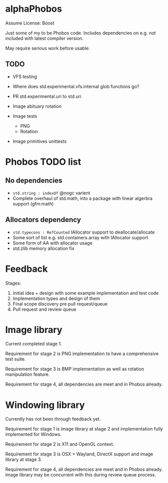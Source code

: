 # alphaPhobos
Assume License: Boost

Just some of my to be Phobos code. Includes dependencies on e.g. not included with latest compiler version.

May require serious work before usable.

## TODO
- VFS testing
- Where does std.experimental.vfs.internal glob functions go?
- PR std.experimental.uri to std.uri

- Image abituary rotation
- Image tests
	- PNG
	- Rotation
- Image primitives unittests

# Phobos TODO list

## No dependencies
- ``std.string : indexOf`` @nogc varient
- Complete overhaul of std.math, into a package with linear algerbra support (gfm:math)

## Allocators dependency
- ``std.typecons : RefCounted`` IAllocator support to deallocate/allocate
- Some sort of list e.g. std.containers.array with IAllocator support
- Some form of AA with allocator usage
- std.zlib memory allocation fix

# Feedback

Stages:
1. Initial idea + design with some example implementation and test code
2. Implementation types and design of them
3. Final scope discovery pre pull request/queue
4. Pull request and review queue

# Image library
Current completed stage 1.

Requirement for stage 2 is PNG implementation to have a comprehensive test suite.

Requirement for stage 3 is BMP implementation as well as rotation manipulation feature.

Requirement for stage 4, all dependencies are meet and in Phobos already.

# Windowing library
Currently has not been through feedback yet.

Requirement for stage 1 is image library at stage 2 and implementation fully implemented for Windows.

Requirement for stage 2 is X11 and OpenGL context.

Requirement for stage 3 is OSX + Wayland, DirectX support and image library at stage 3.

Requirement for stage 4, all dependencies are meet and in Phobos already. Image library may be concurrent with this during review queue process.